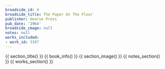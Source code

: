 ```yaml
---
broadside_id: 4
broadside_title: The Paper On The Floor
publisher: Hearse Press
pub_date: '1964'
broadside_image: null
notes: null
works_included:
- work_id: 3387
---
```


{{ section_title() }}
{{ book_info() }}
{{ section_image() }}
{{ notes_section() }}
{{ works_section() }}

